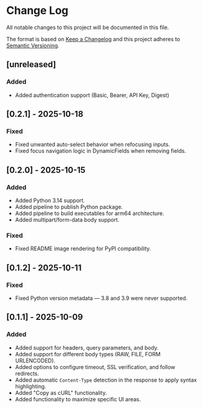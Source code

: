 # Change Log

All notable changes to this project will be documented in this file.

The format is based on [Keep a Changelog](http://keepachangelog.com/)
and this project adheres to [Semantic Versioning](http://semver.org/).

## [unreleased]

### Added

- Added authentication support (Basic, Bearer, API Key, Digest)

## [0.2.1] - 2025-10-18

### Fixed

- Fixed unwanted auto-select behavior when refocusing inputs.
- Fixed focus navigation logic in DynamicFields when removing fields.

## [0.2.0] - 2025-10-15

### Added

- Added Python 3.14 support.
- Added pipeline to publish Python package.
- Added pipeline to build executables for arm64 architecture.
- Added multipart/form-data body support.

### Fixed

- Fixed README image rendering for PyPI compatibility.

## [0.1.2] - 2025-10-11

### Fixed

- Fixed Python version metadata — 3.8 and 3.9 were never supported.

## [0.1.1] - 2025-10-09

### Added

- Added support for headers, query parameters, and body.
- Added support for different body types (RAW, FILE, FORM URLENCODED).
- Added options to configure timeout, SSL verification, and follow redirects.
- Added automatic `Content-Type` detection in the response to apply syntax highlighting.
- Added "Copy as cURL" functionality.
- Added functionality to maximize specific UI areas.
